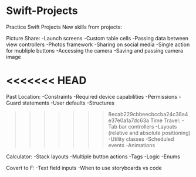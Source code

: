 # Swift-Projects
Practice Swift Projects
New skills from projects:

Picture Share:
-Launch screens
-Custom table cells
-Passing data between view controllers
-Photos framework
-Sharing on social media
-Single action for mubliple buttons
-Accessing the camera
-Saving and passing camera image

<<<<<<< HEAD
=======
Past Location:
-Constraints
-Required device capabilities
-Permissions
-Guard statements
-User defaults
-Structures

>>>>>>> 8ecab229cbbeecbccba24c38a4e37e0a1a7dc63a
Time Travel:
-Tab bar controllers
-Layouts (relative and absolute positioning)
-Utility classes
-Scheduled events
-Animations

Calculator:
-Stack layouts
-Multiple button actions
-Tags
-Logic
-Enums

Covert to F:
-Text field inputs
-When to use storyboards vs code
